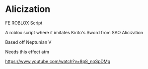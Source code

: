 # Alicization
FE ROBLOX Script

A roblox script where it imitates Kirito's Sword from SAO Alicization

Based off Neptunian V

Needs this effect atm

https://www.youtube.com/watch?v=8p8_noSpDMg
